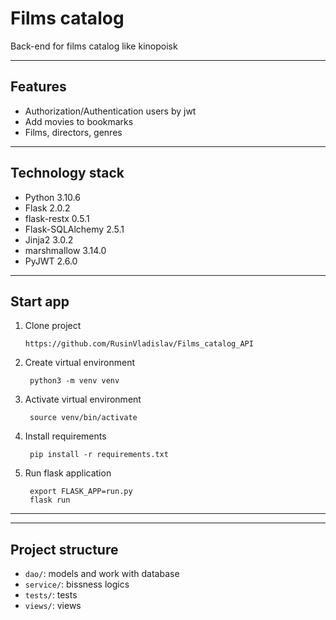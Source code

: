 # Films catalog
Back-end for films catalog like kinopoisk
***
## Features
- Authorization/Authentication users by jwt
- Add movies to bookmarks
- Films, directors, genres

***
## Technology stack
- Python 3.10.6
- Flask 2.0.2
- flask-restx 0.5.1
- Flask-SQLAlchemy 2.5.1
- Jinja2 3.0.2
- marshmallow 3.14.0
- PyJWT 2.6.0

***
## Start app
1. Clone project
   ```
   https://github.com/RusinVladislav/Films_catalog_API
2. Create virtual environment
   ```
    python3 -m venv venv
3. Activate virtual environment
   ```
    source venv/bin/activate
4. Install requirements
   ```
    pip install -r requirements.txt
5. Run flask application
   ```
    export FLASK_APP=run.py
    flask run
***
***
## Project structure
- `dao/`: models and work with database
- `service/`: bissness logics
- `tests/`: tests
- `views/`: views
